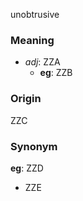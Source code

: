 unobtrusive
### Meaning
+ _adj_: ZZA
    + __eg__: ZZB

### Origin

ZZC

### Synonym

__eg__: ZZD

+ ZZE


